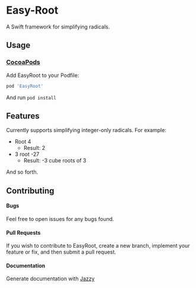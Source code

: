 # Easy-Root
A Swift framework for simplifying radicals.

## Usage

### [CocoaPods](http://cocoapods.org)

Add EasyRoot to your Podfile:

```ruby
pod 'EasyRoot'
```

And run `pod install`


## Features

Currently supports simplifying integer-only radicals. For example:

- Root 4
  - Result: 2
- 3 root -27
  - Result: -3 cube roots of 3

And so forth.

## Contributing

#### Bugs

Feel free to open issues for any bugs found.

#### Pull Requests

If you wish to contribute to EasyRoot, create a new branch, implement your feature or fix, and then submit a pull request.

#### Documentation

Generate documentation with [Jazzy](https://github.com/realm/jazzy)
